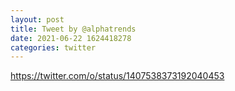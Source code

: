 ```yaml
--- 
layout: post 
title: Tweet by @alphatrends 
date: 2021-06-22 1624418278 
categories: twitter 
--- 
```

https://twitter.com/o/status/1407538373192040453